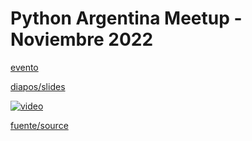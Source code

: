 # Python Argentina Meetup - Noviembre 2022

[evento](https://www.meetup.com/buenos-aires-python-meetup/events/289219259/)

[diapos/slides](http://slides.saxa.xyz/slides/pyar_sincondicionales/slides)

[![video](http://img.youtube.com/vi/ioeMeQNEgL8/0.jpg)](https://www.youtube.com/watch?v=ioeMeQNEgL8)

[fuente/source](https://github.com/akielbowicz/presentations/blob/correcciones/presentaciones/pyar_sincondicionales/)
